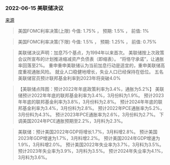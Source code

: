 ### 2022-06-15 美联储决议
[来源](https://wallstreetcn.com/live/global)
>美国FOMC利率决策(上限)
>今值: 1.75% ， 预期: 1.5% ， 前值: 1%

>美国FOMC利率决策(下限)
>今值: 1.5% ， 预期: 1.25% ， 前值: 0.75%


>美联储决议声明：加息75个基点，为1994年以来首次。
>美联储按上次政策会议所宣布的计划推进缩减资产负债表（即缩表）。
>“将恪守承诺”，让通胀率回落至2%。
>重申重申美联储认为当前加息行动是适宜的，重申美联储高度重视通胀风险。
>就业人口稳健地增长，失业人口已经保持在低位。
>五名美联储官员预计联邦基金利率到2023年将突破4.0%

>【美联储点阵图：预计2022年年底政策利率为3.4%，通胀为5.2%】 美联储预计2022年年底的联邦基金利率为3.4%，3月份料为1.9%。
>预计2023年年底的联邦基金利率为3.8%，3月份料为2.8%。
>预计2024年年底的联邦基金利率为3.4%，3月份料为2.8%。
>预计2022年PCE通胀率为5.2%，3月份料为4.3%。
>预计2023年PCE通胀率为2.6%，3月份料为2.7%。
>下调美国2024年PCE通胀预期至2.2%，3月料为2.3%。

>美联储：预计美国2022年GDP将增长1.7%，3月料增2.8%。
>预计美国2023年GDP增速为1.7%，3月料增2.2%。
>预计美国2024年GDP增速为1.9%，3月料增2.0%。
>预计美国2022年失业率为3.7%，3月料为3.5%。
>预计2023年失业率为3.9%，3月料为3.5%。
>预计2024年失业率为4.1%，3月料为3.6%。

